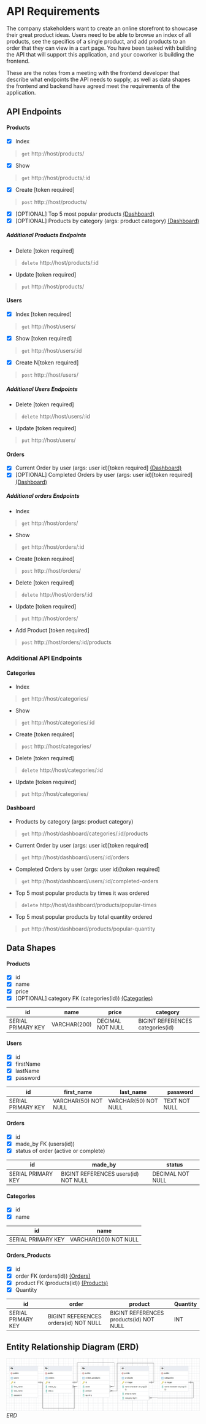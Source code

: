 # API Requirements
The company stakeholders want to create an online storefront to showcase their great product ideas. Users need to be able to browse an index of all products, see the specifics of a single product, and add products to an order that they can view in a cart page. You have been tasked with building the API that will support this application, and your coworker is building the frontend.

These are the notes from a meeting with the frontend developer that describe what endpoints the API needs to supply, as well as data shapes the frontend and backend have agreed meet the requirements of the application. 

## API Endpoints
#### Products
- [x] Index 
>`get` http://host/products/
- [x] Show
>`get` http://host/products/:id
- [x] Create [token required]
>`post` http://host/products/
- [x] [OPTIONAL] Top 5 most popular products [(Dashboard)](#dashboard)
- [x] [OPTIONAL] Products by category (args: product category) [(Dashboard)](#dashboard)
##### Additional Products Endpoints
- Delete [token required]
> `delete` http://host/products/:id
- Update [token required]
> `put` http://host/products/

#### Users
- [x] Index [token required]
>`get` http://host/users/
- [x] Show [token required]
>`get` http://host/users/:id
- [x] Create N[token required]
>`post` http://host/users/
##### Additional Users Endpoints
- Delete [token required]
> `delete` http://host/users/:id
- Update [token required]
> `put` http://host/users/

#### Orders
- [x] Current Order by user (args: user id)[token required] [(Dashboard)](#dashboard)
- [x] [OPTIONAL] Completed Orders by user (args: user id)[token required] [(Dashboard)](#dashboard)
##### Additional orders Endpoints
- Index 
>`get` http://host/orders/
- Show
>`get` http://host/orders/:id
- Create [token required]
>`post` http://host/orders/
- Delete [token required]
> `delete` http://host/orders/:id
- Update [token required]
> `put` http://host/orders/
- Add Product [token required]
>`post` http://host/orders/:id/products

### Additional API Endpoints
#### Categories
- Index 
>`get` http://host/categories/
- Show
>`get` http://host/categories/:id
- Create [token required]
>`post` http://host/categories/
- Delete [token required]
> `delete` http://host/categories/:id
- Update [token required]
> `put` http://host/categories/

#### Dashboard
- Products by category (args: product category) 
>`get` http://host/dashboard/categories/:id/products
- Current Order by user (args: user id)[token required]
>`get` http://host/dashboard/users/:id/orders
- Completed Orders by user (args: user id)[token required]
>`get` http://host/dashboard/users/:id/completed-orders
- Top 5 most popular products by times it was ordered
> `delete` http://host/dashboard/products/popular-times
- Top 5 most popular products by total quantity ordered
> `put` http://host/dashboard/products/popular-quantity

## Data Shapes
#### Products
- [x] id
- [x] name
- [x] price
- [x] [OPTIONAL] category FK (categories(id)) [(Categories)](#categories)

| id | name | price | category|
| -- | ---- | ----- | ------- |
| SERIAL PRIMARY KEY | VARCHAR(200) | DECIMAL NOT NULL | BIGINT REFERENCES categories(id)|

#### Users
- [x] id
- [x] firstName
- [x] lastName
- [x] password

| id | first_name | last_name | password |
| -- | ---------- | --------- | -------- |
| SERIAL PRIMARY KEY | VARCHAR(50) NOT NULL | VARCHAR(50) NOT NULL | TEXT NOT NULL|

#### Orders
- [x] id
- [x] made_by FK (users(id))
- [x] status of order (active or complete)

| id | made_by | status |
| -- | ------- | ------ |
| SERIAL PRIMARY KEY | BIGINT REFERENCES users(id) NOT NULL | DECIMAL NOT NULL | status VARCHAR(8) NOT NULL|

#### Categories
- [x] id
- [x] name

| id | name |
| -- | ---- |
| SERIAL PRIMARY KEY | VARCHAR(100) NOT NULL |

#### Orders_Products
- [x] id
- [x] order FK (orders(id)) [(Orders)](#orders)
- [x] product FK (products(id)) [(Products)](#products)
- [x] Quantity 

| id | order | product | Quantity |
| -- | ----- | ------- | -------- |
| SERIAL PRIMARY KEY | BIGINT REFERENCES orders(id) NOT NULL | BIGINT REFERENCES products(id) NOT NULL | INT|

## Entity Relationship Diagram (ERD)

![ERD!](/assets/ERD.jpg "ERD") 
*ERD*
